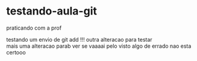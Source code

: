 # testando-aula-git
praticando com a prof

testando um envio de git add !!!
outra alteracao para testar  
mais uma alteracao parab ver se vaaaai pelo visto algo de errado nao esta certooo
